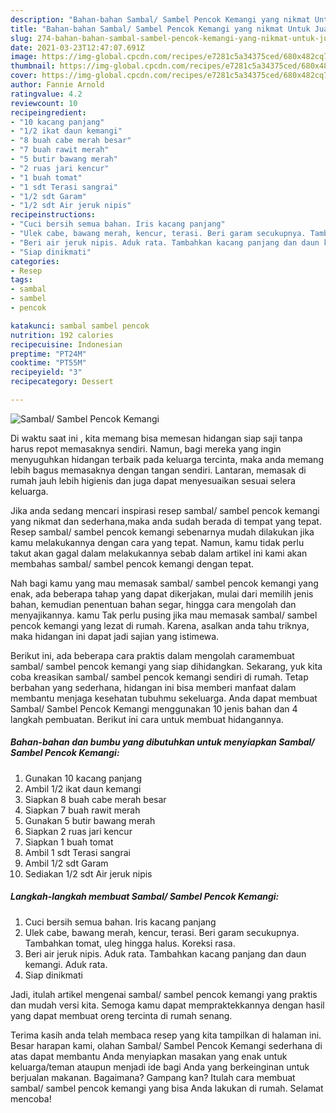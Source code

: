 ```yaml
---
description: "Bahan-bahan Sambal/ Sambel Pencok Kemangi yang nikmat Untuk Jualan"
title: "Bahan-bahan Sambal/ Sambel Pencok Kemangi yang nikmat Untuk Jualan"
slug: 274-bahan-bahan-sambal-sambel-pencok-kemangi-yang-nikmat-untuk-jualan
date: 2021-03-23T12:47:07.691Z
image: https://img-global.cpcdn.com/recipes/e7281c5a34375ced/680x482cq70/sambal-sambel-pencok-kemangi-foto-resep-utama.jpg
thumbnail: https://img-global.cpcdn.com/recipes/e7281c5a34375ced/680x482cq70/sambal-sambel-pencok-kemangi-foto-resep-utama.jpg
cover: https://img-global.cpcdn.com/recipes/e7281c5a34375ced/680x482cq70/sambal-sambel-pencok-kemangi-foto-resep-utama.jpg
author: Fannie Arnold
ratingvalue: 4.2
reviewcount: 10
recipeingredient:
- "10 kacang panjang"
- "1/2 ikat daun kemangi"
- "8 buah cabe merah besar"
- "7 buah rawit merah"
- "5 butir bawang merah"
- "2 ruas jari kencur"
- "1 buah tomat"
- "1 sdt Terasi sangrai"
- "1/2 sdt Garam"
- "1/2 sdt Air jeruk nipis"
recipeinstructions:
- "Cuci bersih semua bahan. Iris kacang panjang"
- "Ulek cabe, bawang merah, kencur, terasi. Beri garam secukupnya. Tambahkan tomat, uleg hingga halus. Koreksi rasa."
- "Beri air jeruk nipis. Aduk rata. Tambahkan kacang panjang dan daun kemangi. Aduk rata."
- "Siap dinikmati"
categories:
- Resep
tags:
- sambal
- sambel
- pencok

katakunci: sambal sambel pencok 
nutrition: 192 calories
recipecuisine: Indonesian
preptime: "PT24M"
cooktime: "PT55M"
recipeyield: "3"
recipecategory: Dessert

---
```



![Sambal/ Sambel Pencok Kemangi](https://img-global.cpcdn.com/recipes/e7281c5a34375ced/680x482cq70/sambal-sambel-pencok-kemangi-foto-resep-utama.jpg)

Di waktu  saat ini , kita memang bisa memesan hidangan siap saji tanpa harus repot memasaknya sendiri. Namun, bagi mereka yang ingin menyuguhkan hidangan terbaik pada keluarga tercinta, maka anda memang lebih bagus memasaknya dengan tangan sendiri. Lantaran, memasak di rumah jauh lebih higienis dan juga dapat menyesuaikan sesuai selera keluarga.

Jika anda sedang mencari inspirasi resep sambal/ sambel pencok kemangi yang nikmat dan sederhana,maka anda sudah berada di tempat yang tepat. Resep sambal/ sambel pencok kemangi  sebenarnya mudah dilakukan jika kamu melakukannya dengan cara yang tepat. Namun, kamu tidak perlu takut akan gagal dalam melakukannya 
sebab dalam artikel ini kami akan membahas sambal/ sambel pencok kemangi dengan tepat.  



Nah bagi kamu yang mau memasak sambal/ sambel pencok kemangi yang enak, ada beberapa tahap yang dapat dikerjakan, mulai dari memilih jenis bahan, kemudian penentuan bahan segar, hingga cara mengolah dan menyajikannya. kamu Tak perlu pusing jika mau memasak sambal/ sambel pencok kemangi yang lezat di rumah. Karena, asalkan anda  tahu triknya, maka hidangan ini dapat jadi sajian yang istimewa.

Berikut ini, ada beberapa cara praktis  dalam mengolah caramembuat sambal/ sambel pencok kemangi yang siap dihidangkan. Sekarang, yuk kita coba kreasikan sambal/ sambel pencok kemangi sendiri di rumah. Tetap berbahan yang sederhana, hidangan ini bisa memberi manfaat dalam membantu menjaga kesehatan tubuhmu sekeluarga. Anda dapat membuat Sambal/ Sambel Pencok Kemangi menggunakan 10 jenis bahan dan 4 langkah pembuatan. Berikut ini cara untuk membuat hidangannya.

<!--inarticleads1-->

##### Bahan-bahan dan bumbu yang dibutuhkan untuk menyiapkan Sambal/ Sambel Pencok Kemangi:

1. Gunakan 10 kacang panjang
1. Ambil 1/2 ikat daun kemangi
1. Siapkan 8 buah cabe merah besar
1. Siapkan 7 buah rawit merah
1. Gunakan 5 butir bawang merah
1. Siapkan 2 ruas jari kencur
1. Siapkan 1 buah tomat
1. Ambil 1 sdt Terasi sangrai
1. Ambil 1/2 sdt Garam
1. Sediakan 1/2 sdt Air jeruk nipis




<!--inarticleads2-->

##### Langkah-langkah membuat Sambal/ Sambel Pencok Kemangi:

1. Cuci bersih semua bahan. Iris kacang panjang
1. Ulek cabe, bawang merah, kencur, terasi. Beri garam secukupnya. Tambahkan tomat, uleg hingga halus. Koreksi rasa.
1. Beri air jeruk nipis. Aduk rata. Tambahkan kacang panjang dan daun kemangi. Aduk rata.
1. Siap dinikmati




Jadi, itulah artikel mengenai  sambal/ sambel pencok kemangi  yang praktis dan mudah versi kita. Semoga kamu dapat mempraktekkannya dengan hasil yang dapat membuat oreng tercinta di rumah senang. 

Terima kasih anda telah membaca resep yang kita tampilkan di halaman ini. Besar harapan kami, olahan  Sambal/ Sambel Pencok Kemangi sederhana di atas dapat membantu Anda menyiapkan masakan yang enak untuk keluarga/teman ataupun menjadi ide bagi Anda yang berkeinginan untuk berjualan makanan. Bagaimana? Gampang kan? Itulah cara membuat sambal/ sambel pencok kemangi yang bisa Anda lakukan di rumah. Selamat mencoba!

